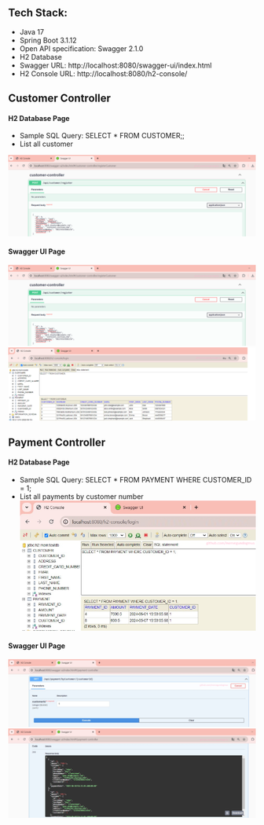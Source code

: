 
## Tech Stack: 
- Java 17
- Spring Boot 3.1.12
- Open API specification: Swagger 2.1.0
- H2 Database
- Swagger URL: http://localhost:8080/swagger-ui/index.html
- H2 Console URL: http://localhost:8080/h2-console/


## Customer Controller
#### H2 Database Page
- Sample SQL Query: SELECT * FROM CUSTOMER;;
- List all customer

![github](customer-register.png)

#### Swagger UI Page
![github](customer-register2.png)
![github](customer-register3.png)

## Payment Controller
#### H2 Database Page
- Sample SQL Query: SELECT * FROM PAYMENT WHERE CUSTOMER_ID = 1;
- List all payments by customer number
![github](payment-by-customer.png)

#### Swagger UI Page
![github](payment-by-customer2.png)
![github](payment-by-customer3.png)


